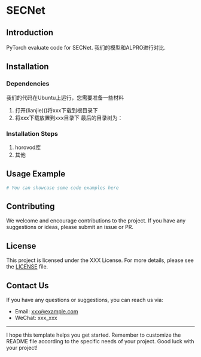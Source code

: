 # SECNet 

## Introduction
PyTorch evaluate code for SECNet. 我们的模型和ALPRO进行对比. 

## Installation 
### Dependencies
我们的代码在Ubuntu上运行，您需要准备一些材料
1. 打开(lianjie)()将xxx下载到根目录下
2. 将xxx下载放置到xxx目录下
最后的目录树为：


### Installation Steps
1. horovod库 
2. 其他

## Usage Example
```python
# You can showcase some code examples here
```

## Contributing
We welcome and encourage contributions to the project. If you have any suggestions or ideas, please submit an issue or PR.

## License
This project is licensed under the XXX License. For more details, please see the [LICENSE](LICENSE) file.

## Contact Us
If you have any questions or suggestions, you can reach us via:
- Email: xxx@example.com
- WeChat: xxx_xxx

---

I hope this template helps you get started. Remember to customize the README file according to the specific needs of your project. Good luck with your project!
